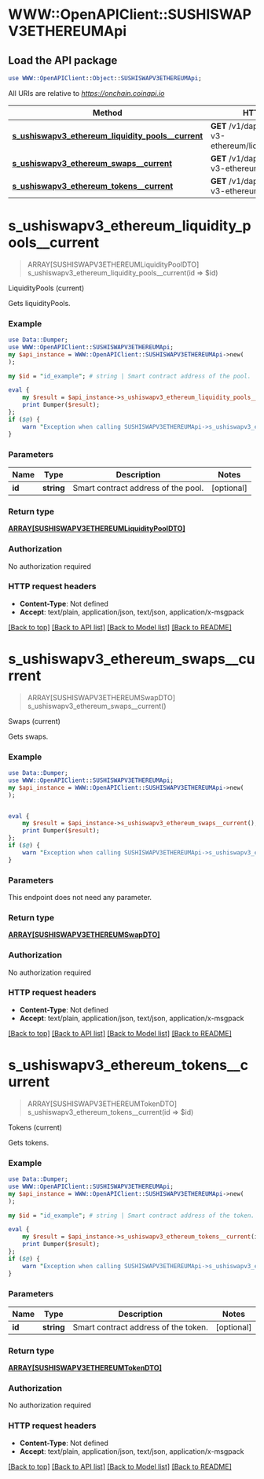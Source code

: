 # WWW::OpenAPIClient::SUSHISWAPV3ETHEREUMApi

## Load the API package
```perl
use WWW::OpenAPIClient::Object::SUSHISWAPV3ETHEREUMApi;
```

All URIs are relative to *https://onchain.coinapi.io*

Method | HTTP request | Description
------------- | ------------- | -------------
[**s_ushiswapv3_ethereum_liquidity_pools__current**](SUSHISWAPV3ETHEREUMApi.md#s_ushiswapv3_ethereum_liquidity_pools__current) | **GET** /v1/dapps/sushiswap-v3-ethereum/liquidityPools/current | LiquidityPools (current)
[**s_ushiswapv3_ethereum_swaps__current**](SUSHISWAPV3ETHEREUMApi.md#s_ushiswapv3_ethereum_swaps__current) | **GET** /v1/dapps/sushiswap-v3-ethereum/swaps/current | Swaps (current)
[**s_ushiswapv3_ethereum_tokens__current**](SUSHISWAPV3ETHEREUMApi.md#s_ushiswapv3_ethereum_tokens__current) | **GET** /v1/dapps/sushiswap-v3-ethereum/tokens/current | Tokens (current)


# **s_ushiswapv3_ethereum_liquidity_pools__current**
> ARRAY[SUSHISWAPV3ETHEREUMLiquidityPoolDTO] s_ushiswapv3_ethereum_liquidity_pools__current(id => $id)

LiquidityPools (current)

Gets liquidityPools.

### Example
```perl
use Data::Dumper;
use WWW::OpenAPIClient::SUSHISWAPV3ETHEREUMApi;
my $api_instance = WWW::OpenAPIClient::SUSHISWAPV3ETHEREUMApi->new(
);

my $id = "id_example"; # string | Smart contract address of the pool.

eval {
    my $result = $api_instance->s_ushiswapv3_ethereum_liquidity_pools__current(id => $id);
    print Dumper($result);
};
if ($@) {
    warn "Exception when calling SUSHISWAPV3ETHEREUMApi->s_ushiswapv3_ethereum_liquidity_pools__current: $@\n";
}
```

### Parameters

Name | Type | Description  | Notes
------------- | ------------- | ------------- | -------------
 **id** | **string**| Smart contract address of the pool. | [optional] 

### Return type

[**ARRAY[SUSHISWAPV3ETHEREUMLiquidityPoolDTO]**](SUSHISWAPV3ETHEREUMLiquidityPoolDTO.md)

### Authorization

No authorization required

### HTTP request headers

 - **Content-Type**: Not defined
 - **Accept**: text/plain, application/json, text/json, application/x-msgpack

[[Back to top]](#) [[Back to API list]](../README.md#documentation-for-api-endpoints) [[Back to Model list]](../README.md#documentation-for-models) [[Back to README]](../README.md)

# **s_ushiswapv3_ethereum_swaps__current**
> ARRAY[SUSHISWAPV3ETHEREUMSwapDTO] s_ushiswapv3_ethereum_swaps__current()

Swaps (current)

Gets swaps.

### Example
```perl
use Data::Dumper;
use WWW::OpenAPIClient::SUSHISWAPV3ETHEREUMApi;
my $api_instance = WWW::OpenAPIClient::SUSHISWAPV3ETHEREUMApi->new(
);


eval {
    my $result = $api_instance->s_ushiswapv3_ethereum_swaps__current();
    print Dumper($result);
};
if ($@) {
    warn "Exception when calling SUSHISWAPV3ETHEREUMApi->s_ushiswapv3_ethereum_swaps__current: $@\n";
}
```

### Parameters
This endpoint does not need any parameter.

### Return type

[**ARRAY[SUSHISWAPV3ETHEREUMSwapDTO]**](SUSHISWAPV3ETHEREUMSwapDTO.md)

### Authorization

No authorization required

### HTTP request headers

 - **Content-Type**: Not defined
 - **Accept**: text/plain, application/json, text/json, application/x-msgpack

[[Back to top]](#) [[Back to API list]](../README.md#documentation-for-api-endpoints) [[Back to Model list]](../README.md#documentation-for-models) [[Back to README]](../README.md)

# **s_ushiswapv3_ethereum_tokens__current**
> ARRAY[SUSHISWAPV3ETHEREUMTokenDTO] s_ushiswapv3_ethereum_tokens__current(id => $id)

Tokens (current)

Gets tokens.

### Example
```perl
use Data::Dumper;
use WWW::OpenAPIClient::SUSHISWAPV3ETHEREUMApi;
my $api_instance = WWW::OpenAPIClient::SUSHISWAPV3ETHEREUMApi->new(
);

my $id = "id_example"; # string | Smart contract address of the token.

eval {
    my $result = $api_instance->s_ushiswapv3_ethereum_tokens__current(id => $id);
    print Dumper($result);
};
if ($@) {
    warn "Exception when calling SUSHISWAPV3ETHEREUMApi->s_ushiswapv3_ethereum_tokens__current: $@\n";
}
```

### Parameters

Name | Type | Description  | Notes
------------- | ------------- | ------------- | -------------
 **id** | **string**| Smart contract address of the token. | [optional] 

### Return type

[**ARRAY[SUSHISWAPV3ETHEREUMTokenDTO]**](SUSHISWAPV3ETHEREUMTokenDTO.md)

### Authorization

No authorization required

### HTTP request headers

 - **Content-Type**: Not defined
 - **Accept**: text/plain, application/json, text/json, application/x-msgpack

[[Back to top]](#) [[Back to API list]](../README.md#documentation-for-api-endpoints) [[Back to Model list]](../README.md#documentation-for-models) [[Back to README]](../README.md)

